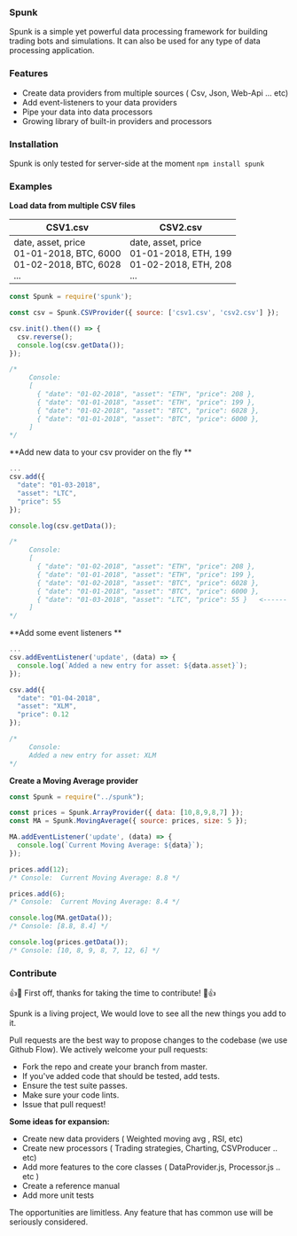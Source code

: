 ### Spunk
Spunk is a simple yet powerful data processing framework for building trading bots and simulations. It can also be used for any type of data processing application.

### Features

- Create data providers from multiple sources ( Csv, Json,  Web-Api ... etc) 
- Add event-listeners to your data providers
- Pipe your data into data processors
- Growing library of built-in providers and processors

### Installation
Spunk is only tested for server-side at the moment `npm install spunk`

### Examples

**Load data from multiple CSV files**

| CSV1.csv  | CSV2.csv  |
| ------------ | ------------ |
|date, asset, price  <br> 01-01-2018, BTC, 6000 <br> 01-02-2018, BTC, 6028 <br> ...  |  date, asset, price  <br> 01-01-2018, ETH, 199 <br> 01-02-2018, ETH,  208 <br> ...  |

```javascript
const Spunk = require('spunk');

const csv = Spunk.CSVProvider({ source: ['csv1.csv', 'csv2.csv'] });

csv.init().then(() => {
  csv.reverse();
  console.log(csv.getData());
});

/*
     Console:
     [
       { "date": "01-02-2018", "asset": "ETH", "price": 208 },
       { "date": "01-01-2018", "asset": "ETH", "price": 199 },
       { "date": "01-02-2018", "asset": "BTC", "price": 6028 },
       { "date": "01-01-2018", "asset": "BTC", "price": 6000 },
     ]
*/
```

**Add new data to your csv provider on the fly **

```javascript
...
csv.add({
  "date": "01-03-2018",
  "asset": "LTC",
  "price": 55
});

console.log(csv.getData());

/*
     Console:
     [
       { "date": "01-02-2018", "asset": "ETH", "price": 208 },
       { "date": "01-01-2018", "asset": "ETH", "price": 199 },
       { "date": "01-02-2018", "asset": "BTC", "price": 6028 },
       { "date": "01-01-2018", "asset": "BTC", "price": 6000 },
       { "date": "01-03-2018", "asset": "LTC", "price": 55 }   <------
     ]
*/

```

**Add some event listeners **

```javascript
...
csv.addEventListener('update', (data) => {
  console.log(`Added a new entry for asset: ${data.asset}`);
});

csv.add({
  "date": "01-04-2018",
  "asset": "XLM",
  "price": 0.12
});

/*
     Console:
     Added a new entry for asset: XLM
*/
```

**Create a Moving Average provider**

```javascript
const Spunk = require("../spunk");

const prices = Spunk.ArrayProvider({ data: [10,8,9,8,7] });
const MA = Spunk.MovingAverage({ source: prices, size: 5 });

MA.addEventListener('update', (data) => {
  console.log(`Current Moving Average: ${data}`);
});

prices.add(12);
/* Console:  Current Moving Average: 8.8 */

prices.add(6);
/* Console:  Current Moving Average: 8.4 */

console.log(MA.getData());
/* Console: [8.8, 8.4] */

console.log(prices.getData());
/* Console: [10, 8, 9, 8, 7, 12, 6] */
```
### Contribute

👍🎉 First off, thanks for taking the time to contribute! 🎉👍

Spunk is a living project, We would love to see all the new things you add to it.

Pull requests are the best way to propose changes to the codebase (we use Github Flow). We actively welcome your pull requests:

- Fork the repo and create your branch from master.
- If you've added code that should be tested, add tests.
- Ensure the test suite passes.
- Make sure your code lints.
- Issue that pull request!

**Some ideas for expansion:**
- Create new data providers ( Weighted moving avg , RSI, etc)
- Create new processors ( Trading strategies, Charting, CSVProducer .. etc)
- Add more features to the core classes ( DataProvider.js, Processor.js .. etc )
- Create a reference manual
- Add more unit tests

The opportunities are limitless. Any feature that has common use will be seriously considered.
